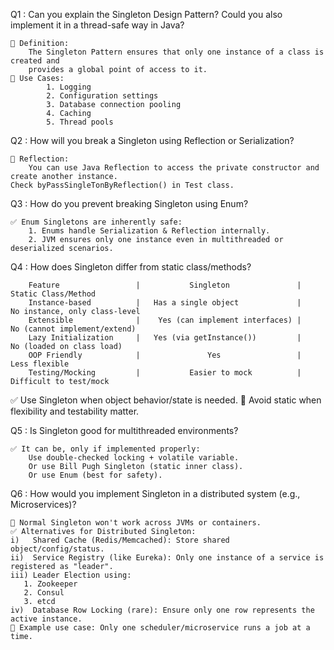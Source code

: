 

Q1 : Can you explain the Singleton Design Pattern? 
     Could you also implement it in a thread-safe way in Java?

    🔹 Definition:
        The Singleton Pattern ensures that only one instance of a class is created and 
        provides a global point of access to it.
    🔹 Use Cases:
            1. Logging 
            2. Configuration settings 
            3. Database connection pooling 
            4. Caching
            5. Thread pools

Q2 : How will you break a Singleton using Reflection or Serialization?
    
    🔨 Reflection:
        You can use Java Reflection to access the private constructor and create another instance.
    Check byPassSingleTonByReflection() in Test class.


Q3 : How do you prevent breaking Singleton using Enum?

    ✅ Enum Singletons are inherently safe:
        1. Enums handle Serialization & Reflection internally.
        2. JVM ensures only one instance even in multithreaded or deserialized scenarios.

Q4 : How does Singleton differ from static class/methods?

        Feature                 |           Singleton               |        Static Class/Method
        Instance-based          |   Has a single object             |       No instance, only class-level
        Extensible              |    Yes (can implement interfaces) |       No (cannot implement/extend)
        Lazy Initialization     |   Yes (via getInstance())         |       No (loaded on class load)
        OOP Friendly            |               Yes                 |       Less flexible
        Testing/Mocking         |           Easier to mock          |       Difficult to test/mock

✅ Use Singleton when object behavior/state is needed.
🛑 Avoid static when flexibility and testability matter.


Q5 : Is Singleton good for multithreaded environments?
    
    ✅ It can be, only if implemented properly:
        Use double-checked locking + volatile variable.
        Or use Bill Pugh Singleton (static inner class). 
        Or use Enum (best for safety).

Q6 : How would you implement Singleton in a distributed system (e.g., Microservices)?
   
    🚫 Normal Singleton won't work across JVMs or containers.
    ✅ Alternatives for Distributed Singleton:
    i)   Shared Cache (Redis/Memcached): Store shared object/config/status.
    ii)  Service Registry (like Eureka): Only one instance of a service is registered as "leader".
    iii) Leader Election using:
       1. Zookeeper
       2. Consul
       3. etcd
    iv)  Database Row Locking (rare): Ensure only one row represents the active instance.
    🧠 Example use case: Only one scheduler/microservice runs a job at a time.

